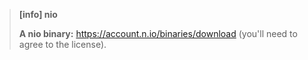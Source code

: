 > **[info] nio**
>
> **A nio binary:** https://account.n.io/binaries/download (you'll need to agree to the license).
>
